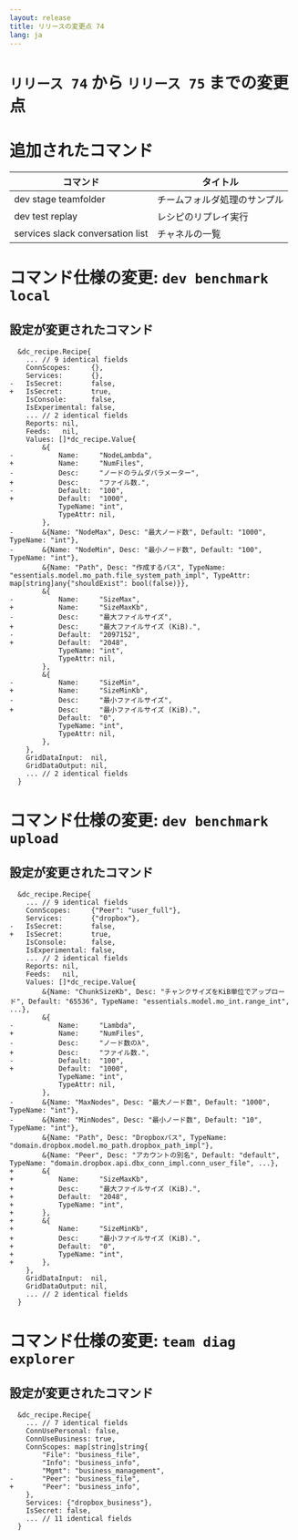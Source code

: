 ```yaml
---
layout: release
title: リリースの変更点 74
lang: ja
---
```


# `リリース 74` から `リリース 75` までの変更点

# 追加されたコマンド


| コマンド                         | タイトル                     |
|----------------------------------|------------------------------|
| dev stage teamfolder             | チームフォルダ処理のサンプル |
| dev test replay                  | レシピのリプレイ実行         |
| services slack conversation list | チャネルの一覧               |



# コマンド仕様の変更: `dev benchmark local`



## 設定が変更されたコマンド


```
  &dc_recipe.Recipe{
  	... // 9 identical fields
  	ConnScopes:     {},
  	Services:       {},
- 	IsSecret:       false,
+ 	IsSecret:       true,
  	IsConsole:      false,
  	IsExperimental: false,
  	... // 2 identical fields
  	Reports: nil,
  	Feeds:   nil,
  	Values: []*dc_recipe.Value{
  		&{
- 			Name:     "NodeLambda",
+ 			Name:     "NumFiles",
- 			Desc:     "ノードのラムダパラメーター",
+ 			Desc:     "ファイル数.",
- 			Default:  "100",
+ 			Default:  "1000",
  			TypeName: "int",
  			TypeAttr: nil,
  		},
- 		&{Name: "NodeMax", Desc: "最大ノード数", Default: "1000", TypeName: "int"},
- 		&{Name: "NodeMin", Desc: "最小ノード数", Default: "100", TypeName: "int"},
  		&{Name: "Path", Desc: "作成するパス", TypeName: "essentials.model.mo_path.file_system_path_impl", TypeAttr: map[string]any{"shouldExist": bool(false)}},
  		&{
- 			Name:     "SizeMax",
+ 			Name:     "SizeMaxKb",
- 			Desc:     "最大ファイルサイズ",
+ 			Desc:     "最大ファイルサイズ (KiB).",
- 			Default:  "2097152",
+ 			Default:  "2048",
  			TypeName: "int",
  			TypeAttr: nil,
  		},
  		&{
- 			Name:     "SizeMin",
+ 			Name:     "SizeMinKb",
- 			Desc:     "最小ファイルサイズ",
+ 			Desc:     "最小ファイルサイズ (KiB).",
  			Default:  "0",
  			TypeName: "int",
  			TypeAttr: nil,
  		},
  	},
  	GridDataInput:  nil,
  	GridDataOutput: nil,
  	... // 2 identical fields
  }
```
# コマンド仕様の変更: `dev benchmark upload`



## 設定が変更されたコマンド


```
  &dc_recipe.Recipe{
  	... // 9 identical fields
  	ConnScopes:     {"Peer": "user_full"},
  	Services:       {"dropbox"},
- 	IsSecret:       false,
+ 	IsSecret:       true,
  	IsConsole:      false,
  	IsExperimental: false,
  	... // 2 identical fields
  	Reports: nil,
  	Feeds:   nil,
  	Values: []*dc_recipe.Value{
  		&{Name: "ChunkSizeKb", Desc: "チャンクサイズをKiB単位でアップロード", Default: "65536", TypeName: "essentials.model.mo_int.range_int", ...},
  		&{
- 			Name:     "Lambda",
+ 			Name:     "NumFiles",
- 			Desc:     "ノード数のλ",
+ 			Desc:     "ファイル数.",
- 			Default:  "100",
+ 			Default:  "1000",
  			TypeName: "int",
  			TypeAttr: nil,
  		},
- 		&{Name: "MaxNodes", Desc: "最大ノード数", Default: "1000", TypeName: "int"},
- 		&{Name: "MinNodes", Desc: "最小ノード数", Default: "10", TypeName: "int"},
  		&{Name: "Path", Desc: "Dropboxパス", TypeName: "domain.dropbox.model.mo_path.dropbox_path_impl"},
  		&{Name: "Peer", Desc: "アカウントの別名", Default: "default", TypeName: "domain.dropbox.api.dbx_conn_impl.conn_user_file", ...},
+ 		&{
+ 			Name:     "SizeMaxKb",
+ 			Desc:     "最大ファイルサイズ (KiB).",
+ 			Default:  "2048",
+ 			TypeName: "int",
+ 		},
+ 		&{
+ 			Name:     "SizeMinKb",
+ 			Desc:     "最小ファイルサイズ (KiB).",
+ 			Default:  "0",
+ 			TypeName: "int",
+ 		},
  	},
  	GridDataInput:  nil,
  	GridDataOutput: nil,
  	... // 2 identical fields
  }
```
# コマンド仕様の変更: `team diag explorer`



## 設定が変更されたコマンド


```
  &dc_recipe.Recipe{
  	... // 7 identical fields
  	ConnUsePersonal: false,
  	ConnUseBusiness: true,
  	ConnScopes: map[string]string{
  		"File": "business_file",
  		"Info": "business_info",
  		"Mgmt": "business_management",
- 		"Peer": "business_file",
+ 		"Peer": "business_info",
  	},
  	Services: {"dropbox_business"},
  	IsSecret: false,
  	... // 11 identical fields
  }
```
